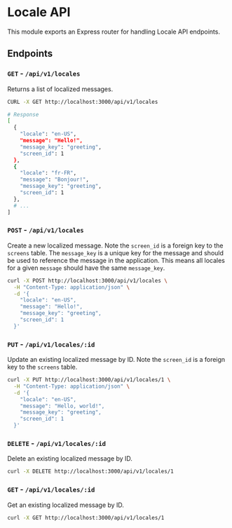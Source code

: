 # Locale API

This module exports an Express router for handling Locale API endpoints.

## Endpoints

### `GET` - `/api/v1/locales`

Returns a list of localized messages. 

```bash
CURL -X GET http://localhost:3000/api/v1/locales

# Response
[
  {
    "locale": "en-US",
    "message": "Hello!",
    "message_key": "greeting",
    "screen_id": 1
  },
  {
    "locale": "fr-FR",
    "message": "Bonjour!",
    "message_key": "greeting",
    "screen_id": 1
  },
  # ...
]
```

### `POST` - `/api/v1/locales`

Create a new localized message. Note the `screen_id` is a foreign key to the `screens` table. The `message_key` is a unique key for the message and should be used to reference the message in the application. This means all locales for a given `message` should have the same `message_key`.

```bash
curl -X POST http://localhost:3000/api/v1/locales \
  -H "Content-Type: application/json" \
  -d '{
    "locale": "en-US",
    "message": "Hello!",
    "message_key": "greeting",
    "screen_id": 1
  }'
```

### `PUT` - `/api/v1/locales/:id`

Update an existing localized message by ID. Note the `screen_id` is a foreign key to the `screens` table.

```bash
curl -X PUT http://localhost:3000/api/v1/locales/1 \
  -H "Content-Type: application/json" \
  -d '{
    "locale": "en-US",
    "message": "Hello, world!",
    "message_key": "greeting",
    "screen_id": 1
  }'
```

### `DELETE` - `/api/v1/locales/:id`

Delete an existing localized message by ID.

```bash
curl -X DELETE http://localhost:3000/api/v1/locales/1
```

### `GET` - `/api/v1/locales/:id`

Get an existing localized message by ID.

```bash
curl -X GET http://localhost:3000/api/v1/locales/1
```
